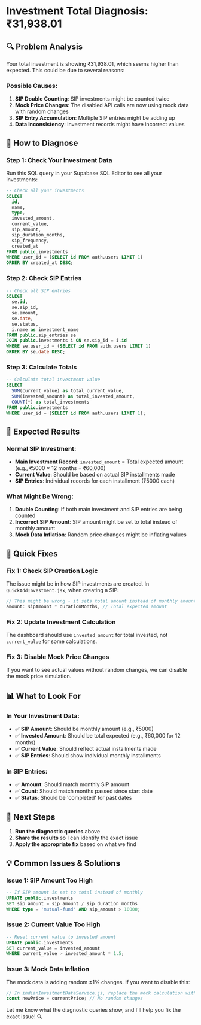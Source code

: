 # Investment Total Diagnosis: ₹31,938.01

## 🔍 **Problem Analysis**

Your total investment is showing ₹31,938.01, which seems higher than expected. This could be due to several reasons:

### **Possible Causes:**

1. **SIP Double Counting**: SIP investments might be counted twice
2. **Mock Price Changes**: The disabled API calls are now using mock data with random changes
3. **SIP Entry Accumulation**: Multiple SIP entries might be adding up
4. **Data Inconsistency**: Investment records might have incorrect values

## 🔧 **How to Diagnose**

### **Step 1: Check Your Investment Data**

Run this SQL query in your Supabase SQL Editor to see all your investments:

```sql
-- Check all your investments
SELECT 
  id,
  name,
  type,
  invested_amount,
  current_value,
  sip_amount,
  sip_duration_months,
  sip_frequency,
  created_at
FROM public.investments 
WHERE user_id = (SELECT id FROM auth.users LIMIT 1)
ORDER BY created_at DESC;
```

### **Step 2: Check SIP Entries**

```sql
-- Check all SIP entries
SELECT 
  se.id,
  se.sip_id,
  se.amount,
  se.date,
  se.status,
  i.name as investment_name
FROM public.sip_entries se
JOIN public.investments i ON se.sip_id = i.id
WHERE se.user_id = (SELECT id FROM auth.users LIMIT 1)
ORDER BY se.date DESC;
```

### **Step 3: Calculate Totals**

```sql
-- Calculate total investment value
SELECT 
  SUM(current_value) as total_current_value,
  SUM(invested_amount) as total_invested_amount,
  COUNT(*) as total_investments
FROM public.investments 
WHERE user_id = (SELECT id FROM auth.users LIMIT 1);
```

## 🎯 **Expected Results**

### **Normal SIP Investment:**
- **Main Investment Record**: `invested_amount` = Total expected amount (e.g., ₹5000 × 12 months = ₹60,000)
- **Current Value**: Should be based on actual SIP installments made
- **SIP Entries**: Individual records for each installment (₹5000 each)

### **What Might Be Wrong:**

1. **Double Counting**: If both main investment and SIP entries are being counted
2. **Incorrect SIP Amount**: SIP amount might be set to total instead of monthly amount
3. **Mock Data Inflation**: Random price changes might be inflating values

## 🔧 **Quick Fixes**

### **Fix 1: Check SIP Creation Logic**

The issue might be in how SIP investments are created. In `QuickAddInvestment.jsx`, when creating a SIP:

```javascript
// This might be wrong - it sets total amount instead of monthly amount
amount: sipAmount * durationMonths, // Total expected amount
```

### **Fix 2: Update Investment Calculation**

The dashboard should use `invested_amount` for total invested, not `current_value` for some calculations.

### **Fix 3: Disable Mock Price Changes**

If you want to see actual values without random changes, we can disable the mock price simulation.

## 📊 **What to Look For**

### **In Your Investment Data:**
- ✅ **SIP Amount**: Should be monthly amount (e.g., ₹5000)
- ✅ **Invested Amount**: Should be total expected (e.g., ₹60,000 for 12 months)
- ✅ **Current Value**: Should reflect actual installments made
- ✅ **SIP Entries**: Should show individual monthly installments

### **In SIP Entries:**
- ✅ **Amount**: Should match monthly SIP amount
- ✅ **Count**: Should match months passed since start date
- ✅ **Status**: Should be 'completed' for past dates

## 🚀 **Next Steps**

1. **Run the diagnostic queries** above
2. **Share the results** so I can identify the exact issue
3. **Apply the appropriate fix** based on what we find

## 💡 **Common Issues & Solutions**

### **Issue 1: SIP Amount Too High**
```sql
-- If SIP amount is set to total instead of monthly
UPDATE public.investments 
SET sip_amount = sip_amount / sip_duration_months
WHERE type = 'mutual-fund' AND sip_amount > 10000;
```

### **Issue 2: Current Value Too High**
```sql
-- Reset current value to invested amount
UPDATE public.investments 
SET current_value = invested_amount
WHERE current_value > invested_amount * 1.5;
```

### **Issue 3: Mock Data Inflation**
The mock data is adding random ±1% changes. If you want to disable this:

```javascript
// In indianInvestmentDataService.js, replace the mock calculation with:
const newPrice = currentPrice; // No random changes
```

Let me know what the diagnostic queries show, and I'll help you fix the exact issue! 🔍
